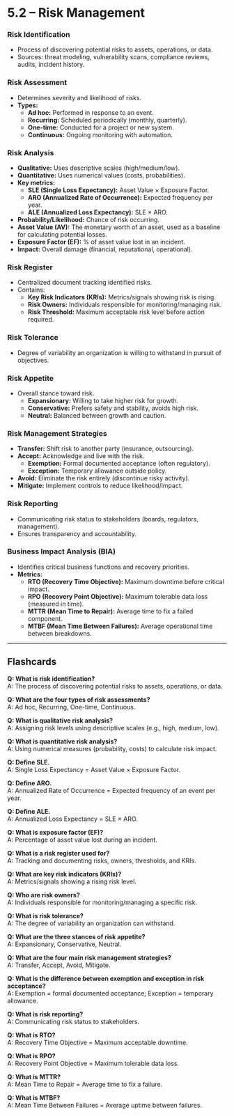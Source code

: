 # 5.2 – Risk Management

### Risk Identification
- Process of discovering potential risks to assets, operations, or data.
- Sources: threat modeling, vulnerability scans, compliance reviews, audits, incident history.

### Risk Assessment
- Determines severity and likelihood of risks.
- **Types:**
  - **Ad hoc:** Performed in response to an event.
  - **Recurring:** Scheduled periodically (monthly, quarterly).
  - **One-time:** Conducted for a project or new system.
  - **Continuous:** Ongoing monitoring with automation.

### Risk Analysis
- **Qualitative:** Uses descriptive scales (high/medium/low).
- **Quantitative:** Uses numerical values (costs, probabilities).
- **Key metrics:**
  - **SLE (Single Loss Expectancy):** Asset Value × Exposure Factor.
  - **ARO (Annualized Rate of Occurrence):** Expected frequency per year.
  - **ALE (Annualized Loss Expectancy):** SLE × ARO.
- **Probability/Likelihood:** Chance of risk occurring.
- **Asset Value (AV):** The monetary worth of an asset, used as a baseline for calculating potential losses.
- **Exposure Factor (EF):** % of asset value lost in an incident.
- **Impact:** Overall damage (financial, reputational, operational).

### Risk Register
- Centralized document tracking identified risks.
- Contains:
  - **Key Risk Indicators (KRIs):** Metrics/signals showing risk is rising.
  - **Risk Owners:** Individuals responsible for monitoring/managing risk.
  - **Risk Threshold:** Maximum acceptable risk level before action required.

### Risk Tolerance
- Degree of variability an organization is willing to withstand in pursuit of objectives.

### Risk Appetite
- Overall stance toward risk.
  - **Expansionary:** Willing to take higher risk for growth.
  - **Conservative:** Prefers safety and stability, avoids high risk.
  - **Neutral:** Balanced between growth and caution.

### Risk Management Strategies
- **Transfer:** Shift risk to another party (insurance, outsourcing).
- **Accept:** Acknowledge and live with the risk.
  - **Exemption:** Formal documented acceptance (often regulatory).
  - **Exception:** Temporary allowance outside policy.
- **Avoid:** Eliminate the risk entirely (discontinue risky activity).
- **Mitigate:** Implement controls to reduce likelihood/impact.

### Risk Reporting
- Communicating risk status to stakeholders (boards, regulators, management).
- Ensures transparency and accountability.

### Business Impact Analysis (BIA)
- Identifies critical business functions and recovery priorities.
- **Metrics:**
  - **RTO (Recovery Time Objective):** Maximum downtime before critical impact.
  - **RPO (Recovery Point Objective):** Maximum tolerable data loss (measured in time).
  - **MTTR (Mean Time to Repair):** Average time to fix a failed component.
  - **MTBF (Mean Time Between Failures):** Average operational time between breakdowns.

---

## Flashcards

**Q: What is risk identification?**  
A: The process of discovering potential risks to assets, operations, or data.

**Q: What are the four types of risk assessments?**  
A: Ad hoc, Recurring, One-time, Continuous.

**Q: What is qualitative risk analysis?**  
A: Assigning risk levels using descriptive scales (e.g., high, medium, low).

**Q: What is quantitative risk analysis?**  
A: Using numerical measures (probability, costs) to calculate risk impact.

**Q: Define SLE.**  
A: Single Loss Expectancy = Asset Value × Exposure Factor.

**Q: Define ARO.**  
A: Annualized Rate of Occurrence = Expected frequency of an event per year.

**Q: Define ALE.**  
A: Annualized Loss Expectancy = SLE × ARO.

**Q: What is exposure factor (EF)?**  
A: Percentage of asset value lost during an incident.

**Q: What is a risk register used for?**  
A: Tracking and documenting risks, owners, thresholds, and KRIs.

**Q: What are key risk indicators (KRIs)?**  
A: Metrics/signals showing a rising risk level.

**Q: Who are risk owners?**  
A: Individuals responsible for monitoring/managing a specific risk.

**Q: What is risk tolerance?**  
A: The degree of variability an organization can withstand.

**Q: What are the three stances of risk appetite?**  
A: Expansionary, Conservative, Neutral.

**Q: What are the four main risk management strategies?**  
A: Transfer, Accept, Avoid, Mitigate.

**Q: What is the difference between exemption and exception in risk acceptance?**  
A: Exemption = formal documented acceptance; Exception = temporary allowance.

**Q: What is risk reporting?**  
A: Communicating risk status to stakeholders.

**Q: What is RTO?**  
A: Recovery Time Objective = Maximum acceptable downtime.

**Q: What is RPO?**  
A: Recovery Point Objective = Maximum tolerable data loss.

**Q: What is MTTR?**  
A: Mean Time to Repair = Average time to fix a failure.

**Q: What is MTBF?**  
A: Mean Time Between Failures = Average uptime between failures.
